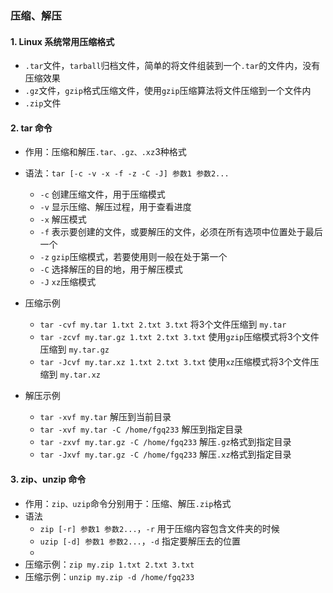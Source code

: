 ### 压缩、解压
#### 1. Linux 系统常用压缩格式
* `.tar`文件，`tarball`归档文件，简单的将文件组装到一个`.tar`的文件内，没有压缩效果
* `.gz`文件，`gzip`格式压缩文件，使用`gzip`压缩算法将文件压缩到一个文件内
* `.zip`文件

#### 2. tar 命令
* 作用：压缩和解压`.tar、.gz、.xz`3种格式

* 语法：`tar [-c -v -x -f -z -C -J] 参数1 参数2... `
  * `-c` 创建压缩文件，用于压缩模式
  * `-v` 显示压缩、解压过程，用于查看进度
  * `-x` 解压模式
  * `-f` 表示要创建的文件，或要解压的文件，必须在所有选项中位置处于最后一个
  * `-z` `gzip`压缩模式，若要使用则一般在处于第一个
  * `-C` 选择解压的目的地，用于解压模式
  * `-J` `xz`压缩模式

* 压缩示例
  * `tar -cvf my.tar 1.txt 2.txt 3.txt`  将3个文件压缩到 `my.tar `
  * `tar -zcvf my.tar.gz 1.txt 2.txt 3.txt`  使用`gzip`压缩模式将3个文件压缩到 `my.tar.gz`
  * `tar -Jcvf my.tar.xz 1.txt 2.txt 3.txt`  使用`xz`压缩模式将3个文件压缩到 `my.tar.xz`
* 解压示例
  * `tar -xvf my.tar` 解压到当前目录
  * `tar -xvf my.tar -C /home/fgq233`  解压到指定目录
  * `tar -zxvf my.tar.gz -C /home/fgq233`  解压`.gz`格式到指定目录
  * `tar -Jxvf my.tar.gz -C /home/fgq233`  解压`.xz`格式到指定目录


#### 3. zip、unzip 命令
* 作用：`zip、uzip`命令分别用于：压缩、解压`.zip`格式
* 语法
  * `zip [-r] 参数1 参数2...`，`-r` 用于压缩内容包含文件夹的时候
  * `uzip [-d] 参数1 参数2...`，`-d` 指定要解压去的位置
  * 
* 压缩示例：`zip my.zip 1.txt 2.txt 3.txt` 
* 压缩示例：`unzip my.zip -d /home/fgq233` 


